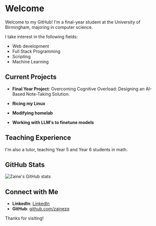 # Welcome

Welcome to my GitHub! 
I'm a final-year student at the University of Birmingham, majoring in computer science.

I take interest in the following fields:

- Web development
- Full Stack Programming 
- Scripting
- Machine Learning

## Current Projects

- **Final Year Project**: Overcoming Cognitive Overload: Designing an AI-Based Note-Taking Solution.

- **Ricing my Linux** 

- **Modifying homelab**

- **Working with LLM's to finetune models**

## Teaching Experience

I'm also a tutor, teaching Year 5 and Year 6 students in math.

## GitHub Stats

![Zaine's GitHub stats](https://github-readme-stats.vercel.app/api?username=zainezq&show_icons=true&theme=tokyonight)

## Connect with Me

- **LinkedIn**: [LinkedIn](https://www.linkedin.com/in/zaine-ul-abideen-qayyum-801a53247/)  
- **GitHub**: [github.com/zainezq](https://github.com/zainezq)

Thanks for visiting! 
